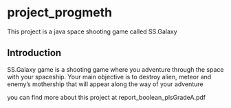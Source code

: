 # project_progmeth
This project is a java space shooting game called SS.Galaxy
## Introduction
SS.Galaxy game is a shooting game where you adventure through the
space with your spaceship. Your main objective is to destroy alien, meteor and
enemy’s mothership that will appear along the way of your adventure

you can find more about this project at report_boolean_plsGradeA.pdf
